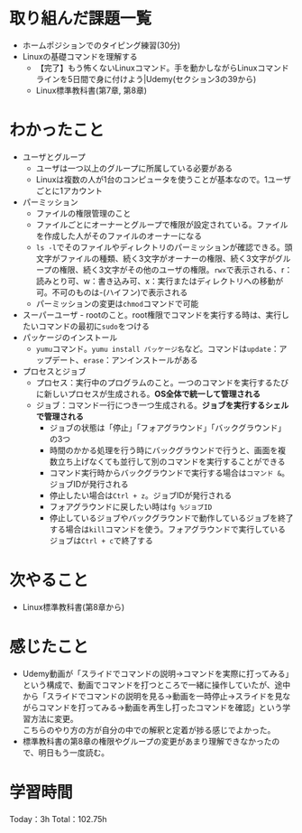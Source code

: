 # 取り組んだ課題一覧
- ホームポジションでのタイピング練習(30分)
- Linuxの基礎コマンドを理解する
	- 【完了】もう怖くないLinuxコマンド。手を動かしながらLinuxコマンドラインを5日間で身に付けよう|Udemy(セクション3の39から)
	- Linux標準教科書(第7章, 第8章)

# わかったこと
- ユーザとグループ
	- ユーザは一つ以上のグループに所属している必要がある
	- Linuxは複数の人が1台のコンピュータを使うことが基本なので。1ユーザごとに1アカウント
- パーミッション
	- ファイルの権限管理のこと
	- ファイルごとにオーナーとグループで権限が設定されている。ファイルを作成した人がそのファイルのオーナーになる
	- `ls -l`でそのファイルやディレクトリのパーミッションが確認できる。頭文字がファイルの種類、続く3文字がオーナーの権限、続く3文字がグループの権限、続く3文字がその他のユーザの権限。`rwx`で表示される、r：読みとり可、w：書き込み可、x：実行またはディレクトリへの移動が可。不可のものは-(ハイフン)で表示される
	- パーミッションの変更は`chmod`コマンドで可能
- スーパーユーザ
		- rootのこと。root権限でコマンドを実行する時は、実行したいコマンドの最初に`sudo`をつける
- パッケージのインストール
	- `yumu`コマンド。`yumu install パッケージ名`など。コマンドは`update`：アップデート、`erase`：アンインストールがある
- プロセスとジョブ
	- プロセス：実行中のプログラムのこと。一つのコマンドを実行するたびに新しいプロセスが生成される。**OS全体で統一して管理される**
	- ジョブ：コマンド一行につき一つ生成される。**ジョブを実行するシェルで管理される**
		- ジョブの状態は「停止」「フォアグラウンド」「バックグラウンド」の3つ
		- 時間のかかる処理を行う時にバックグラウンドで行うと、画面を複数立ち上げなくても並行して別のコマンドを実行することができる
		- コマンド実行時からバックグラウンドで実行する場合は`コマンド &`。ジョブIDが発行される
		- 停止したい場合は`Ctrl + z`。ジョブIDが発行される
		- フォアグラウンドに戻したい時は`fg %ジョブID`
		- 停止しているジョブやバックグラウンドで動作しているジョブを終了する場合は`kill`コマンドを使う。フォアグラウンドで実行しているジョブは`Ctrl + c`で終了する

# 次やること
- Linux標準教科書(第8章から)

# 感じたこと
- Udemy動画が「スライドでコマンドの説明→コマンドを実際に打ってみる」という構成で、動画でコマンドを打つところで一緒に操作していたが、途中から「スライドでコマンドの説明を見る→動画を一時停止→スライドを見ながらコマンドを打ってみる→動画を再生し打ったコマンドを確認」という学習方法に変更。  
こちらのやり方の方が自分の中での解釈と定着が捗る感じでよかった。
- 標準教科書の第8章の権限やグループの変更があまり理解できなかったので、明日もう一度読む。

# 学習時間
Today：3h Total：102.75h
